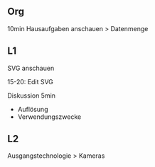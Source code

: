 ## Org

10min Hausaufgaben anschauen > Datenmenge
## L1

SVG anschauen

15-20: Edit SVG

Diskussion 5min
- Auflösung
- Verwendungszwecke

## L2

Ausgangstechnologie > Kameras
